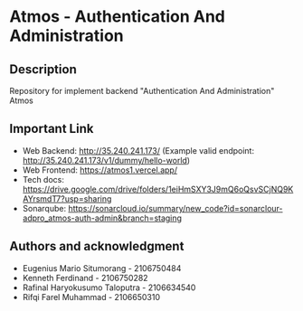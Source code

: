 # Atmos - Authentication And Administration

## Description
Repository for implement backend "Authentication And Administration" Atmos

## Important Link
- Web Backend: http://35.240.241.173/ (Example valid endpoint: http://35.240.241.173/v1/dummy/hello-world)
- Web Frontend: https://atmos1.vercel.app/
- Tech docs: https://drive.google.com/drive/folders/1eiHmSXY3J9mQ6oQsvSCjNQ9KAYrsmdT7?usp=sharing
- Sonarqube: https://sonarcloud.io/summary/new_code?id=sonarclour-adpro_atmos-auth-admin&branch=staging

## Authors and acknowledgment
- Eugenius Mario Situmorang - 2106750484
- Kenneth Ferdinand - 2106750282
- Rafinal Haryokusumo Taloputra - 2106634540
- Rifqi Farel Muhammad - 2106650310